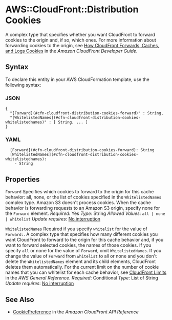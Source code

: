 # AWS::CloudFront::Distribution Cookies<a name="aws-properties-cloudfront-distribution-cookies"></a>

A complex type that specifies whether you want CloudFront to forward cookies to the origin and, if so, which ones\. For more information about forwarding cookies to the origin, see [How CloudFront Forwards, Caches, and Logs Cookies](https://docs.aws.amazon.com/AmazonCloudFront/latest/DeveloperGuide/Cookies.html) in the *Amazon CloudFront Developer Guide*\.

## Syntax<a name="aws-properties-cloudfront-distribution-cookies-syntax"></a>

To declare this entity in your AWS CloudFormation template, use the following syntax:

### JSON<a name="aws-properties-cloudfront-distribution-cookies-syntax.json"></a>

```
{
  "[Forward](#cfn-cloudfront-distribution-cookies-forward)" : String,
  "[WhitelistedNames](#cfn-cloudfront-distribution-cookies-whitelistednames)" : [ String, ... ]
}
```

### YAML<a name="aws-properties-cloudfront-distribution-cookies-syntax.yaml"></a>

```
  [Forward](#cfn-cloudfront-distribution-cookies-forward): String
  [WhitelistedNames](#cfn-cloudfront-distribution-cookies-whitelistednames):
    - String
```

## Properties<a name="aws-properties-cloudfront-distribution-cookies-properties"></a>

`Forward`  <a name="cfn-cloudfront-distribution-cookies-forward"></a>
Specifies which cookies to forward to the origin for this cache behavior: all, none, or the list of cookies specified in the `WhitelistedNames` complex type\.
Amazon S3 doesn't process cookies\. When the cache behavior is forwarding requests to an Amazon S3 origin, specify none for the `Forward` element\.
*Required*: Yes
*Type*: String
*Allowed Values*: `all | none | whitelist`
*Update requires*: [No interruption](https://docs.aws.amazon.com/AWSCloudFormation/latest/UserGuide/using-cfn-updating-stacks-update-behaviors.html#update-no-interrupt)

`WhitelistedNames`  <a name="cfn-cloudfront-distribution-cookies-whitelistednames"></a>
Required if you specify `whitelist` for the value of `Forward:`\. A complex type that specifies how many different cookies you want CloudFront to forward to the origin for this cache behavior and, if you want to forward selected cookies, the names of those cookies\.
If you specify `all` or none for the value of `Forward`, omit `WhitelistedNames`\. If you change the value of `Forward` from `whitelist` to all or none and you don't delete the `WhitelistedNames` element and its child elements, CloudFront deletes them automatically\.
For the current limit on the number of cookie names that you can whitelist for each cache behavior, see [ CloudFront Limits](https://docs.aws.amazon.com/general/latest/gr/xrefaws_service_limits.html#limits_cloudfront) in the *AWS General Reference*\.
*Required*: Conditional
*Type*: List of String
*Update requires*: [No interruption](https://docs.aws.amazon.com/AWSCloudFormation/latest/UserGuide/using-cfn-updating-stacks-update-behaviors.html#update-no-interrupt)

## See Also<a name="aws-properties-cloudfront-distribution-cookies--seealso"></a>
+  [CookiePreference](https://docs.aws.amazon.com/cloudfront/latest/APIReference/API_CookiePreference.html) in the *Amazon CloudFront API Reference*
